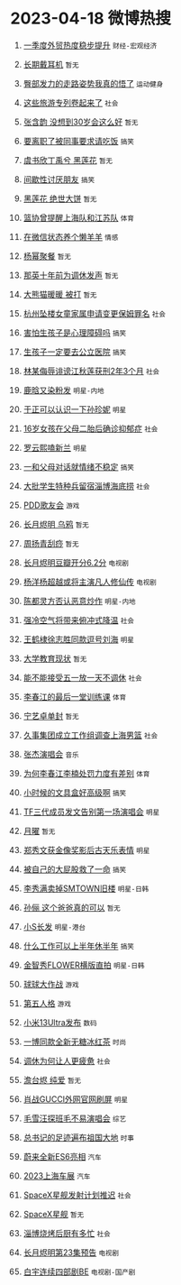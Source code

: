 # 2023-04-18 微博热搜 
1. [一季度外贸热度稳步提升](https://m.weibo.cn/search?containerid=100103type%3D1%26t%3D10%26q%3D%23%E4%B8%80%E5%AD%A3%E5%BA%A6%E5%A4%96%E8%B4%B8%E7%83%AD%E5%BA%A6%E7%A8%B3%E6%AD%A5%E6%8F%90%E5%8D%87%23&stream_entry_id=51&isnewpage=1&extparam=seat%3D1%26filter_type%3Drealtimehot%26c_type%3D51%26dgr%3D0%26cate%3D10103%26stream_entry_id%3D51%26pos%3D0%26display_time%3D1681758244%26pre_seqid%3D1681758244316017587111&luicode=10000011&lfid=106003type%3D25%26t%3D3%26disable_hot%3D1%26filter_type%3Drealtimehot) `财经-宏观经济` 

2. [长期戴耳机](https://m.weibo.cn/search?containerid=100103type%3D1%26t%3D10%26q%3D%23%E9%95%BF%E6%9C%9F%E6%88%B4%E8%80%B3%E6%9C%BA%23&stream_entry_id=31&isnewpage=1&extparam=seat%3D1%26filter_type%3Drealtimehot%26c_type%3D31%26cate%3D5001%26lcate%3D5001%26pos%3D0%26realpos%3D1%26band_rank%3D1%26q%3D%2523%25E9%2595%25BF%25E6%259C%259F%25E6%2588%25B4%25E8%2580%25B3%25E6%259C%25BA%2523%26flag%3D2%26stream_entry_id%3D31%26dgr%3D0%26display_time%3D1681758244%26pre_seqid%3D1681758244316017587111&luicode=10000011&lfid=106003type%3D25%26t%3D3%26disable_hot%3D1%26filter_type%3Drealtimehot) `暂无` 

3. [臀部发力的走路姿势我真的悟了](https://m.weibo.cn/search?containerid=100103type%3D1%26t%3D10%26q%3D%23%E8%87%80%E9%83%A8%E5%8F%91%E5%8A%9B%E7%9A%84%E8%B5%B0%E8%B7%AF%E5%A7%BF%E5%8A%BF%E6%88%91%E7%9C%9F%E7%9A%84%E6%82%9F%E4%BA%86%23&stream_entry_id=31&isnewpage=1&extparam=seat%3D1%26filter_type%3Drealtimehot%26c_type%3D31%26cate%3D5001%26lcate%3D5001%26pos%3D1%26realpos%3D2%26band_rank%3D2%26q%3D%2523%25E8%2587%2580%25E9%2583%25A8%25E5%258F%2591%25E5%258A%259B%25E7%259A%2584%25E8%25B5%25B0%25E8%25B7%25AF%25E5%25A7%25BF%25E5%258A%25BF%25E6%2588%2591%25E7%259C%259F%25E7%259A%2584%25E6%2582%259F%25E4%25BA%2586%2523%26flag%3D16%26stream_entry_id%3D31%26dgr%3D0%26display_time%3D1681758244%26pre_seqid%3D1681758244316017587111&luicode=10000011&lfid=106003type%3D25%26t%3D3%26disable_hot%3D1%26filter_type%3Drealtimehot) `运动健身` 

4. [这些旅游专列卷起来了](https://m.weibo.cn/search?containerid=100103type%3D1%26t%3D10%26q%3D%23%E8%BF%99%E4%BA%9B%E6%97%85%E6%B8%B8%E4%B8%93%E5%88%97%E5%8D%B7%E8%B5%B7%E6%9D%A5%E4%BA%86%23&stream_entry_id=31&isnewpage=1&extparam=seat%3D1%26filter_type%3Drealtimehot%26c_type%3D31%26cate%3D5001%26lcate%3D5001%26pos%3D2%26realpos%3D3%26band_rank%3D3%26q%3D%2523%25E8%25BF%2599%25E4%25BA%259B%25E6%2597%2585%25E6%25B8%25B8%25E4%25B8%2593%25E5%2588%2597%25E5%258D%25B7%25E8%25B5%25B7%25E6%259D%25A5%25E4%25BA%2586%2523%26flag%3D0%26stream_entry_id%3D31%26dgr%3D0%26display_time%3D1681758244%26pre_seqid%3D1681758244316017587111&luicode=10000011&lfid=106003type%3D25%26t%3D3%26disable_hot%3D1%26filter_type%3Drealtimehot) `社会` 

5. [张含韵 没想到30岁会这么好](https://m.weibo.cn/search?containerid=100103type%3D1%26t%3D10%26q%3D%E5%BC%A0%E5%90%AB%E9%9F%B5+%E6%B2%A1%E6%83%B3%E5%88%B030%E5%B2%81%E4%BC%9A%E8%BF%99%E4%B9%88%E5%A5%BD&stream_entry_id=31&isnewpage=1&extparam=seat%3D1%26filter_type%3Drealtimehot%26c_type%3D31%26cate%3D5001%26lcate%3D5001%26pos%3D3%26realpos%3D4%26band_rank%3D4%26q%3D%25E5%25BC%25A0%25E5%2590%25AB%25E9%259F%25B5%2520%25E6%25B2%25A1%25E6%2583%25B3%25E5%2588%25B030%25E5%25B2%2581%25E4%25BC%259A%25E8%25BF%2599%25E4%25B9%2588%25E5%25A5%25BD%26flag%3D0%26stream_entry_id%3D31%26dgr%3D0%26display_time%3D1681758244%26pre_seqid%3D1681758244316017587111&luicode=10000011&lfid=106003type%3D25%26t%3D3%26disable_hot%3D1%26filter_type%3Drealtimehot) `暂无` 

6. [要离职了被同事要求请吃饭](https://m.weibo.cn/search?containerid=100103type%3D1%26t%3D10%26q%3D%23%E8%A6%81%E7%A6%BB%E8%81%8C%E4%BA%86%E8%A2%AB%E5%90%8C%E4%BA%8B%E8%A6%81%E6%B1%82%E8%AF%B7%E5%90%83%E9%A5%AD%23&stream_entry_id=31&isnewpage=1&extparam=seat%3D1%26filter_type%3Drealtimehot%26c_type%3D31%26cate%3D5001%26lcate%3D5001%26pos%3D4%26realpos%3D5%26band_rank%3D5%26q%3D%2523%25E8%25A6%2581%25E7%25A6%25BB%25E8%2581%258C%25E4%25BA%2586%25E8%25A2%25AB%25E5%2590%258C%25E4%25BA%258B%25E8%25A6%2581%25E6%25B1%2582%25E8%25AF%25B7%25E5%2590%2583%25E9%25A5%25AD%2523%26flag%3D0%26stream_entry_id%3D31%26dgr%3D0%26display_time%3D1681758244%26pre_seqid%3D1681758244316017587111&luicode=10000011&lfid=106003type%3D25%26t%3D3%26disable_hot%3D1%26filter_type%3Drealtimehot) `搞笑` 

7. [虞书欣丁禹兮 黑莲花](https://m.weibo.cn/search?containerid=100103type%3D1%26t%3D10%26q%3D%E8%99%9E%E4%B9%A6%E6%AC%A3%E4%B8%81%E7%A6%B9%E5%85%AE+%E9%BB%91%E8%8E%B2%E8%8A%B1&stream_entry_id=31&isnewpage=1&extparam=seat%3D1%26filter_type%3Drealtimehot%26c_type%3D31%26cate%3D5001%26lcate%3D5001%26pos%3D5%26realpos%3D6%26band_rank%3D6%26q%3D%25E8%2599%259E%25E4%25B9%25A6%25E6%25AC%25A3%25E4%25B8%2581%25E7%25A6%25B9%25E5%2585%25AE%2520%25E9%25BB%2591%25E8%258E%25B2%25E8%258A%25B1%26flag%3D0%26stream_entry_id%3D31%26dgr%3D0%26display_time%3D1681758244%26pre_seqid%3D1681758244316017587111&luicode=10000011&lfid=106003type%3D25%26t%3D3%26disable_hot%3D1%26filter_type%3Drealtimehot) `暂无` 

8. [间歇性讨厌朋友](https://m.weibo.cn/search?containerid=100103type%3D1%26t%3D10%26q%3D%23%E9%97%B4%E6%AD%87%E6%80%A7%E8%AE%A8%E5%8E%8C%E6%9C%8B%E5%8F%8B%23&stream_entry_id=31&isnewpage=1&extparam=seat%3D1%26filter_type%3Drealtimehot%26c_type%3D31%26cate%3D5001%26lcate%3D5001%26pos%3D6%26realpos%3D7%26band_rank%3D7%26q%3D%2523%25E9%2597%25B4%25E6%25AD%2587%25E6%2580%25A7%25E8%25AE%25A8%25E5%258E%258C%25E6%259C%258B%25E5%258F%258B%2523%26flag%3D0%26stream_entry_id%3D31%26dgr%3D0%26display_time%3D1681758244%26pre_seqid%3D1681758244316017587111&luicode=10000011&lfid=106003type%3D25%26t%3D3%26disable_hot%3D1%26filter_type%3Drealtimehot) `搞笑` 

9. [黑莲花 绝世大饼](https://m.weibo.cn/search?containerid=100103type%3D1%26t%3D10%26q%3D%E9%BB%91%E8%8E%B2%E8%8A%B1+%E7%BB%9D%E4%B8%96%E5%A4%A7%E9%A5%BC&stream_entry_id=31&isnewpage=1&extparam=seat%3D1%26filter_type%3Drealtimehot%26c_type%3D31%26cate%3D5001%26lcate%3D5001%26pos%3D7%26realpos%3D8%26band_rank%3D8%26q%3D%25E9%25BB%2591%25E8%258E%25B2%25E8%258A%25B1%2520%25E7%25BB%259D%25E4%25B8%2596%25E5%25A4%25A7%25E9%25A5%25BC%26flag%3D0%26stream_entry_id%3D31%26dgr%3D0%26display_time%3D1681758244%26pre_seqid%3D1681758244316017587111&luicode=10000011&lfid=106003type%3D25%26t%3D3%26disable_hot%3D1%26filter_type%3Drealtimehot) `暂无` 

10. [篮协曾提醒上海队和江苏队](https://m.weibo.cn/search?containerid=100103type%3D1%26t%3D10%26q%3D%23%E7%AF%AE%E5%8D%8F%E6%9B%BE%E6%8F%90%E9%86%92%E4%B8%8A%E6%B5%B7%E9%98%9F%E5%92%8C%E6%B1%9F%E8%8B%8F%E9%98%9F%23&stream_entry_id=31&isnewpage=1&extparam=seat%3D1%26filter_type%3Drealtimehot%26c_type%3D31%26cate%3D5001%26lcate%3D5001%26pos%3D8%26realpos%3D9%26band_rank%3D9%26q%3D%2523%25E7%25AF%25AE%25E5%258D%258F%25E6%259B%25BE%25E6%258F%2590%25E9%2586%2592%25E4%25B8%258A%25E6%25B5%25B7%25E9%2598%259F%25E5%2592%258C%25E6%25B1%259F%25E8%258B%258F%25E9%2598%259F%2523%26flag%3D0%26stream_entry_id%3D31%26dgr%3D0%26display_time%3D1681758244%26pre_seqid%3D1681758244316017587111&luicode=10000011&lfid=106003type%3D25%26t%3D3%26disable_hot%3D1%26filter_type%3Drealtimehot) `体育` 

11. [在微信状态养个懒羊羊](https://m.weibo.cn/search?containerid=100103type%3D1%26t%3D10%26q%3D%23%E5%9C%A8%E5%BE%AE%E4%BF%A1%E7%8A%B6%E6%80%81%E5%85%BB%E4%B8%AA%E6%87%92%E7%BE%8A%E7%BE%8A%23&stream_entry_id=31&isnewpage=1&extparam=seat%3D1%26filter_type%3Drealtimehot%26c_type%3D31%26cate%3D5001%26lcate%3D5001%26pos%3D9%26realpos%3D10%26band_rank%3D10%26q%3D%2523%25E5%259C%25A8%25E5%25BE%25AE%25E4%25BF%25A1%25E7%258A%25B6%25E6%2580%2581%25E5%2585%25BB%25E4%25B8%25AA%25E6%2587%2592%25E7%25BE%258A%25E7%25BE%258A%2523%26flag%3D0%26stream_entry_id%3D31%26dgr%3D0%26display_time%3D1681758244%26pre_seqid%3D1681758244316017587111&luicode=10000011&lfid=106003type%3D25%26t%3D3%26disable_hot%3D1%26filter_type%3Drealtimehot) `情感` 

12. [杨幂聚餐](https://m.weibo.cn/search?containerid=100103type%3D1%26t%3D10%26q%3D%E6%9D%A8%E5%B9%82%E8%81%9A%E9%A4%90&stream_entry_id=31&isnewpage=1&extparam=seat%3D1%26filter_type%3Drealtimehot%26c_type%3D31%26cate%3D5001%26lcate%3D5001%26pos%3D10%26realpos%3D11%26band_rank%3D11%26q%3D%25E6%259D%25A8%25E5%25B9%2582%25E8%2581%259A%25E9%25A4%2590%26flag%3D2%26stream_entry_id%3D31%26dgr%3D0%26display_time%3D1681758244%26pre_seqid%3D1681758244316017587111&luicode=10000011&lfid=106003type%3D25%26t%3D3%26disable_hot%3D1%26filter_type%3Drealtimehot) `暂无` 

13. [那英十年前为调休发声](https://m.weibo.cn/search?containerid=100103type%3D1%26t%3D10%26q%3D%E9%82%A3%E8%8B%B1%E5%8D%81%E5%B9%B4%E5%89%8D%E4%B8%BA%E8%B0%83%E4%BC%91%E5%8F%91%E5%A3%B0&stream_entry_id=31&isnewpage=1&extparam=seat%3D1%26filter_type%3Drealtimehot%26c_type%3D31%26cate%3D5001%26lcate%3D5001%26pos%3D11%26realpos%3D12%26band_rank%3D12%26q%3D%25E9%2582%25A3%25E8%258B%25B1%25E5%258D%2581%25E5%25B9%25B4%25E5%2589%258D%25E4%25B8%25BA%25E8%25B0%2583%25E4%25BC%2591%25E5%258F%2591%25E5%25A3%25B0%26flag%3D2%26stream_entry_id%3D31%26dgr%3D0%26display_time%3D1681758244%26pre_seqid%3D1681758244316017587111&luicode=10000011&lfid=106003type%3D25%26t%3D3%26disable_hot%3D1%26filter_type%3Drealtimehot) `暂无` 

14. [大熊猫暖暖 被打](https://m.weibo.cn/search?containerid=100103type%3D1%26t%3D10%26q%3D%E5%A4%A7%E7%86%8A%E7%8C%AB%E6%9A%96%E6%9A%96+%E8%A2%AB%E6%89%93&stream_entry_id=31&isnewpage=1&extparam=seat%3D1%26filter_type%3Drealtimehot%26c_type%3D31%26cate%3D5001%26lcate%3D5001%26pos%3D12%26realpos%3D13%26band_rank%3D13%26q%3D%25E5%25A4%25A7%25E7%2586%258A%25E7%258C%25AB%25E6%259A%2596%25E6%259A%2596%2520%25E8%25A2%25AB%25E6%2589%2593%26flag%3D2%26stream_entry_id%3D31%26dgr%3D0%26display_time%3D1681758244%26pre_seqid%3D1681758244316017587111&luicode=10000011&lfid=106003type%3D25%26t%3D3%26disable_hot%3D1%26filter_type%3Drealtimehot) `暂无` 

15. [杭州坠楼女童家属申请变更保姆罪名](https://m.weibo.cn/search?containerid=100103type%3D1%26t%3D10%26q%3D%23%E6%9D%AD%E5%B7%9E%E5%9D%A0%E6%A5%BC%E5%A5%B3%E7%AB%A5%E5%AE%B6%E5%B1%9E%E7%94%B3%E8%AF%B7%E5%8F%98%E6%9B%B4%E4%BF%9D%E5%A7%86%E7%BD%AA%E5%90%8D%23&stream_entry_id=31&isnewpage=1&extparam=seat%3D1%26filter_type%3Drealtimehot%26c_type%3D31%26cate%3D5001%26lcate%3D5001%26pos%3D13%26realpos%3D14%26band_rank%3D14%26q%3D%2523%25E6%259D%25AD%25E5%25B7%259E%25E5%259D%25A0%25E6%25A5%25BC%25E5%25A5%25B3%25E7%25AB%25A5%25E5%25AE%25B6%25E5%25B1%259E%25E7%2594%25B3%25E8%25AF%25B7%25E5%258F%2598%25E6%259B%25B4%25E4%25BF%259D%25E5%25A7%2586%25E7%25BD%25AA%25E5%2590%258D%2523%26flag%3D0%26stream_entry_id%3D31%26dgr%3D0%26display_time%3D1681758244%26pre_seqid%3D1681758244316017587111&luicode=10000011&lfid=106003type%3D25%26t%3D3%26disable_hot%3D1%26filter_type%3Drealtimehot) `社会` 

16. [害怕生孩子是心理障碍吗](https://m.weibo.cn/search?containerid=100103type%3D1%26t%3D10%26q%3D%23%E5%AE%B3%E6%80%95%E7%94%9F%E5%AD%A9%E5%AD%90%E6%98%AF%E5%BF%83%E7%90%86%E9%9A%9C%E7%A2%8D%E5%90%97%23&stream_entry_id=31&isnewpage=1&extparam=seat%3D1%26filter_type%3Drealtimehot%26c_type%3D31%26cate%3D5001%26lcate%3D5001%26pos%3D14%26realpos%3D15%26band_rank%3D15%26q%3D%2523%25E5%25AE%25B3%25E6%2580%2595%25E7%2594%259F%25E5%25AD%25A9%25E5%25AD%2590%25E6%2598%25AF%25E5%25BF%2583%25E7%2590%2586%25E9%259A%259C%25E7%25A2%258D%25E5%2590%2597%2523%26flag%3D0%26stream_entry_id%3D31%26dgr%3D0%26display_time%3D1681758244%26pre_seqid%3D1681758244316017587111&luicode=10000011&lfid=106003type%3D25%26t%3D3%26disable_hot%3D1%26filter_type%3Drealtimehot) `搞笑` 

17. [生孩子一定要去公立医院](https://m.weibo.cn/search?containerid=100103type%3D1%26t%3D10%26q%3D%23%E7%94%9F%E5%AD%A9%E5%AD%90%E4%B8%80%E5%AE%9A%E8%A6%81%E5%8E%BB%E5%85%AC%E7%AB%8B%E5%8C%BB%E9%99%A2%23&stream_entry_id=31&isnewpage=1&extparam=seat%3D1%26filter_type%3Drealtimehot%26c_type%3D31%26cate%3D5001%26lcate%3D5001%26pos%3D15%26realpos%3D16%26band_rank%3D16%26q%3D%2523%25E7%2594%259F%25E5%25AD%25A9%25E5%25AD%2590%25E4%25B8%2580%25E5%25AE%259A%25E8%25A6%2581%25E5%258E%25BB%25E5%2585%25AC%25E7%25AB%258B%25E5%258C%25BB%25E9%2599%25A2%2523%26flag%3D2%26stream_entry_id%3D31%26dgr%3D0%26display_time%3D1681758244%26pre_seqid%3D1681758244316017587111&luicode=10000011&lfid=106003type%3D25%26t%3D3%26disable_hot%3D1%26filter_type%3Drealtimehot) `搞笑` 

18. [林某侮辱诽谤江秋莲获刑2年3个月](https://m.weibo.cn/search?containerid=100103type%3D1%26t%3D10%26q%3D%23%E6%9E%97%E6%9F%90%E4%BE%AE%E8%BE%B1%E8%AF%BD%E8%B0%A4%E6%B1%9F%E7%A7%8B%E8%8E%B2%E8%8E%B7%E5%88%912%E5%B9%B43%E4%B8%AA%E6%9C%88%23&stream_entry_id=31&isnewpage=1&extparam=seat%3D1%26filter_type%3Drealtimehot%26c_type%3D31%26cate%3D5001%26lcate%3D5001%26pos%3D16%26realpos%3D17%26band_rank%3D17%26q%3D%2523%25E6%259E%2597%25E6%259F%2590%25E4%25BE%25AE%25E8%25BE%25B1%25E8%25AF%25BD%25E8%25B0%25A4%25E6%25B1%259F%25E7%25A7%258B%25E8%258E%25B2%25E8%258E%25B7%25E5%2588%25912%25E5%25B9%25B43%25E4%25B8%25AA%25E6%259C%2588%2523%26flag%3D0%26stream_entry_id%3D31%26dgr%3D0%26display_time%3D1681758244%26pre_seqid%3D1681758244316017587111&luicode=10000011&lfid=106003type%3D25%26t%3D3%26disable_hot%3D1%26filter_type%3Drealtimehot) `社会` 

19. [鹿晗又染粉发](https://m.weibo.cn/search?containerid=100103type%3D1%26t%3D10%26q%3D%23%E9%B9%BF%E6%99%97%E5%8F%88%E6%9F%93%E7%B2%89%E5%8F%91%23&stream_entry_id=31&isnewpage=1&extparam=seat%3D1%26filter_type%3Drealtimehot%26c_type%3D31%26cate%3D5001%26lcate%3D5001%26pos%3D17%26realpos%3D18%26band_rank%3D18%26q%3D%2523%25E9%25B9%25BF%25E6%2599%2597%25E5%258F%2588%25E6%259F%2593%25E7%25B2%2589%25E5%258F%2591%2523%26flag%3D2%26stream_entry_id%3D31%26dgr%3D0%26display_time%3D1681758244%26pre_seqid%3D1681758244316017587111&luicode=10000011&lfid=106003type%3D25%26t%3D3%26disable_hot%3D1%26filter_type%3Drealtimehot) `明星-内地` 

20. [于正可以认识一下孙珍妮](https://m.weibo.cn/search?containerid=100103type%3D1%26t%3D10%26q%3D%23%E4%BA%8E%E6%AD%A3%E5%8F%AF%E4%BB%A5%E8%AE%A4%E8%AF%86%E4%B8%80%E4%B8%8B%E5%AD%99%E7%8F%8D%E5%A6%AE%23&stream_entry_id=31&isnewpage=1&extparam=seat%3D1%26filter_type%3Drealtimehot%26c_type%3D31%26cate%3D5001%26lcate%3D5001%26pos%3D18%26realpos%3D19%26band_rank%3D19%26q%3D%2523%25E4%25BA%258E%25E6%25AD%25A3%25E5%258F%25AF%25E4%25BB%25A5%25E8%25AE%25A4%25E8%25AF%2586%25E4%25B8%2580%25E4%25B8%258B%25E5%25AD%2599%25E7%258F%258D%25E5%25A6%25AE%2523%26flag%3D2%26stream_entry_id%3D31%26dgr%3D0%26display_time%3D1681758244%26pre_seqid%3D1681758244316017587111&luicode=10000011&lfid=106003type%3D25%26t%3D3%26disable_hot%3D1%26filter_type%3Drealtimehot) `明星` 

21. [16岁女孩在父母二胎后确诊抑郁症](https://m.weibo.cn/search?containerid=100103type%3D1%26t%3D10%26q%3D%2316%E5%B2%81%E5%A5%B3%E5%AD%A9%E5%9C%A8%E7%88%B6%E6%AF%8D%E4%BA%8C%E8%83%8E%E5%90%8E%E7%A1%AE%E8%AF%8A%E6%8A%91%E9%83%81%E7%97%87%23&stream_entry_id=31&isnewpage=1&extparam=seat%3D1%26filter_type%3Drealtimehot%26c_type%3D31%26cate%3D5001%26lcate%3D5001%26pos%3D19%26realpos%3D20%26band_rank%3D20%26q%3D%252316%25E5%25B2%2581%25E5%25A5%25B3%25E5%25AD%25A9%25E5%259C%25A8%25E7%2588%25B6%25E6%25AF%258D%25E4%25BA%258C%25E8%2583%258E%25E5%2590%258E%25E7%25A1%25AE%25E8%25AF%258A%25E6%258A%2591%25E9%2583%2581%25E7%2597%2587%2523%26flag%3D0%26stream_entry_id%3D31%26dgr%3D0%26display_time%3D1681758244%26pre_seqid%3D1681758244316017587111&luicode=10000011&lfid=106003type%3D25%26t%3D3%26disable_hot%3D1%26filter_type%3Drealtimehot) `社会` 

22. [罗云熙嗑新兰](https://m.weibo.cn/search?containerid=100103type%3D1%26t%3D10%26q%3D%23%E7%BD%97%E4%BA%91%E7%86%99%E5%97%91%E6%96%B0%E5%85%B0%23&stream_entry_id=31&isnewpage=1&extparam=seat%3D1%26filter_type%3Drealtimehot%26c_type%3D31%26cate%3D5001%26lcate%3D5001%26pos%3D20%26realpos%3D21%26band_rank%3D21%26q%3D%2523%25E7%25BD%2597%25E4%25BA%2591%25E7%2586%2599%25E5%2597%2591%25E6%2596%25B0%25E5%2585%25B0%2523%26flag%3D0%26stream_entry_id%3D31%26dgr%3D0%26display_time%3D1681758244%26pre_seqid%3D1681758244316017587111&luicode=10000011&lfid=106003type%3D25%26t%3D3%26disable_hot%3D1%26filter_type%3Drealtimehot) `明星` 

23. [一和父母对话就情绪不稳定](https://m.weibo.cn/search?containerid=100103type%3D1%26t%3D10%26q%3D%23%E4%B8%80%E5%92%8C%E7%88%B6%E6%AF%8D%E5%AF%B9%E8%AF%9D%E5%B0%B1%E6%83%85%E7%BB%AA%E4%B8%8D%E7%A8%B3%E5%AE%9A%23&stream_entry_id=31&isnewpage=1&extparam=seat%3D1%26filter_type%3Drealtimehot%26c_type%3D31%26cate%3D5001%26lcate%3D5001%26pos%3D21%26realpos%3D22%26band_rank%3D22%26q%3D%2523%25E4%25B8%2580%25E5%2592%258C%25E7%2588%25B6%25E6%25AF%258D%25E5%25AF%25B9%25E8%25AF%259D%25E5%25B0%25B1%25E6%2583%2585%25E7%25BB%25AA%25E4%25B8%258D%25E7%25A8%25B3%25E5%25AE%259A%2523%26flag%3D0%26stream_entry_id%3D31%26dgr%3D0%26display_time%3D1681758244%26pre_seqid%3D1681758244316017587111&luicode=10000011&lfid=106003type%3D25%26t%3D3%26disable_hot%3D1%26filter_type%3Drealtimehot) `搞笑` 

24. [大批学生特种兵留宿淄博海底捞](https://m.weibo.cn/search?containerid=100103type%3D1%26t%3D10%26q%3D%23%E5%A4%A7%E6%89%B9%E5%AD%A6%E7%94%9F%E7%89%B9%E7%A7%8D%E5%85%B5%E7%95%99%E5%AE%BF%E6%B7%84%E5%8D%9A%E6%B5%B7%E5%BA%95%E6%8D%9E%23&stream_entry_id=31&isnewpage=1&extparam=seat%3D1%26filter_type%3Drealtimehot%26c_type%3D31%26cate%3D5001%26lcate%3D5001%26pos%3D22%26realpos%3D23%26band_rank%3D23%26q%3D%2523%25E5%25A4%25A7%25E6%2589%25B9%25E5%25AD%25A6%25E7%2594%259F%25E7%2589%25B9%25E7%25A7%258D%25E5%2585%25B5%25E7%2595%2599%25E5%25AE%25BF%25E6%25B7%2584%25E5%258D%259A%25E6%25B5%25B7%25E5%25BA%2595%25E6%258D%259E%2523%26flag%3D0%26stream_entry_id%3D31%26dgr%3D0%26display_time%3D1681758244%26pre_seqid%3D1681758244316017587111&luicode=10000011&lfid=106003type%3D25%26t%3D3%26disable_hot%3D1%26filter_type%3Drealtimehot) `社会` 

25. [PDD歌友会](https://m.weibo.cn/search?containerid=100103type%3D1%26t%3D10%26q%3D%23PDD%E6%AD%8C%E5%8F%8B%E4%BC%9A%23&stream_entry_id=31&isnewpage=1&extparam=seat%3D1%26filter_type%3Drealtimehot%26c_type%3D31%26cate%3D5001%26lcate%3D5001%26pos%3D23%26realpos%3D24%26band_rank%3D24%26q%3D%2523PDD%25E6%25AD%258C%25E5%258F%258B%25E4%25BC%259A%2523%26flag%3D0%26stream_entry_id%3D31%26dgr%3D0%26display_time%3D1681758244%26pre_seqid%3D1681758244316017587111&luicode=10000011&lfid=106003type%3D25%26t%3D3%26disable_hot%3D1%26filter_type%3Drealtimehot) `游戏` 

26. [长月烬明 乌鸦](https://m.weibo.cn/search?containerid=100103type%3D1%26t%3D10%26q%3D%E9%95%BF%E6%9C%88%E7%83%AC%E6%98%8E+%E4%B9%8C%E9%B8%A6&stream_entry_id=31&isnewpage=1&extparam=seat%3D1%26filter_type%3Drealtimehot%26c_type%3D31%26cate%3D5001%26lcate%3D5001%26pos%3D24%26realpos%3D25%26band_rank%3D25%26q%3D%25E9%2595%25BF%25E6%259C%2588%25E7%2583%25AC%25E6%2598%258E%2520%25E4%25B9%258C%25E9%25B8%25A6%26flag%3D0%26stream_entry_id%3D31%26dgr%3D0%26display_time%3D1681758244%26pre_seqid%3D1681758244316017587111&luicode=10000011&lfid=106003type%3D25%26t%3D3%26disable_hot%3D1%26filter_type%3Drealtimehot) `暂无` 

27. [周扬青刮痧](https://m.weibo.cn/search?containerid=100103type%3D1%26t%3D10%26q%3D%23%E5%91%A8%E6%89%AC%E9%9D%92%E5%88%AE%E7%97%A7%23&stream_entry_id=31&isnewpage=1&extparam=seat%3D1%26filter_type%3Drealtimehot%26c_type%3D31%26cate%3D5001%26lcate%3D5001%26pos%3D25%26realpos%3D26%26band_rank%3D26%26q%3D%2523%25E5%2591%25A8%25E6%2589%25AC%25E9%259D%2592%25E5%2588%25AE%25E7%2597%25A7%2523%26flag%3D0%26stream_entry_id%3D31%26dgr%3D0%26display_time%3D1681758244%26pre_seqid%3D1681758244316017587111&luicode=10000011&lfid=106003type%3D25%26t%3D3%26disable_hot%3D1%26filter_type%3Drealtimehot) `暂无` 

28. [长月烬明豆瓣开分6.2分](https://m.weibo.cn/search?containerid=100103type%3D1%26t%3D10%26q%3D%23%E9%95%BF%E6%9C%88%E7%83%AC%E6%98%8E%E8%B1%86%E7%93%A3%E5%BC%80%E5%88%866.2%E5%88%86%23&stream_entry_id=31&isnewpage=1&extparam=seat%3D1%26filter_type%3Drealtimehot%26c_type%3D31%26cate%3D5001%26lcate%3D5001%26pos%3D26%26realpos%3D27%26band_rank%3D27%26q%3D%2523%25E9%2595%25BF%25E6%259C%2588%25E7%2583%25AC%25E6%2598%258E%25E8%25B1%2586%25E7%2593%25A3%25E5%25BC%2580%25E5%2588%25866.2%25E5%2588%2586%2523%26flag%3D0%26stream_entry_id%3D31%26dgr%3D0%26display_time%3D1681758244%26pre_seqid%3D1681758244316017587111&luicode=10000011&lfid=106003type%3D25%26t%3D3%26disable_hot%3D1%26filter_type%3Drealtimehot) `电视剧` 

29. [杨洋杨超越或将主演凡人修仙传](https://m.weibo.cn/search?containerid=100103type%3D1%26t%3D10%26q%3D%23%E6%9D%A8%E6%B4%8B%E6%9D%A8%E8%B6%85%E8%B6%8A%E6%88%96%E5%B0%86%E4%B8%BB%E6%BC%94%E5%87%A1%E4%BA%BA%E4%BF%AE%E4%BB%99%E4%BC%A0%23&stream_entry_id=31&isnewpage=1&extparam=seat%3D1%26filter_type%3Drealtimehot%26c_type%3D31%26cate%3D5001%26lcate%3D5001%26pos%3D27%26realpos%3D28%26band_rank%3D28%26q%3D%2523%25E6%259D%25A8%25E6%25B4%258B%25E6%259D%25A8%25E8%25B6%2585%25E8%25B6%258A%25E6%2588%2596%25E5%25B0%2586%25E4%25B8%25BB%25E6%25BC%2594%25E5%2587%25A1%25E4%25BA%25BA%25E4%25BF%25AE%25E4%25BB%2599%25E4%25BC%25A0%2523%26flag%3D0%26stream_entry_id%3D31%26dgr%3D0%26display_time%3D1681758244%26pre_seqid%3D1681758244316017587111&luicode=10000011&lfid=106003type%3D25%26t%3D3%26disable_hot%3D1%26filter_type%3Drealtimehot) `电视剧` 

30. [陈都灵方否认恶意炒作](https://m.weibo.cn/search?containerid=100103type%3D1%26t%3D10%26q%3D%23%E9%99%88%E9%83%BD%E7%81%B5%E6%96%B9%E5%90%A6%E8%AE%A4%E6%81%B6%E6%84%8F%E7%82%92%E4%BD%9C%23&stream_entry_id=31&isnewpage=1&extparam=seat%3D1%26filter_type%3Drealtimehot%26c_type%3D31%26cate%3D5001%26lcate%3D5001%26pos%3D28%26realpos%3D29%26band_rank%3D29%26q%3D%2523%25E9%2599%2588%25E9%2583%25BD%25E7%2581%25B5%25E6%2596%25B9%25E5%2590%25A6%25E8%25AE%25A4%25E6%2581%25B6%25E6%2584%258F%25E7%2582%2592%25E4%25BD%259C%2523%26flag%3D0%26stream_entry_id%3D31%26dgr%3D0%26display_time%3D1681758244%26pre_seqid%3D1681758244316017587111&luicode=10000011&lfid=106003type%3D25%26t%3D3%26disable_hot%3D1%26filter_type%3Drealtimehot) `明星-内地` 

31. [强冷空气将带来俯冲式降温](https://m.weibo.cn/search?containerid=100103type%3D1%26t%3D10%26q%3D%23%E5%BC%BA%E5%86%B7%E7%A9%BA%E6%B0%94%E5%B0%86%E5%B8%A6%E6%9D%A5%E4%BF%AF%E5%86%B2%E5%BC%8F%E9%99%8D%E6%B8%A9%23&stream_entry_id=31&isnewpage=1&extparam=seat%3D1%26filter_type%3Drealtimehot%26c_type%3D31%26cate%3D5001%26lcate%3D5001%26pos%3D29%26realpos%3D30%26band_rank%3D30%26q%3D%2523%25E5%25BC%25BA%25E5%2586%25B7%25E7%25A9%25BA%25E6%25B0%2594%25E5%25B0%2586%25E5%25B8%25A6%25E6%259D%25A5%25E4%25BF%25AF%25E5%2586%25B2%25E5%25BC%258F%25E9%2599%258D%25E6%25B8%25A9%2523%26flag%3D1%26stream_entry_id%3D31%26dgr%3D0%26display_time%3D1681758244%26pre_seqid%3D1681758244316017587111&luicode=10000011&lfid=106003type%3D25%26t%3D3%26disable_hot%3D1%26filter_type%3Drealtimehot) `社会` 

32. [王鹤棣徐志胜同款逗号刘海](https://m.weibo.cn/search?containerid=100103type%3D1%26t%3D10%26q%3D%23%E7%8E%8B%E9%B9%A4%E6%A3%A3%E5%BE%90%E5%BF%97%E8%83%9C%E5%90%8C%E6%AC%BE%E9%80%97%E5%8F%B7%E5%88%98%E6%B5%B7%23&stream_entry_id=31&isnewpage=1&extparam=seat%3D1%26filter_type%3Drealtimehot%26c_type%3D31%26cate%3D5001%26lcate%3D5001%26pos%3D30%26realpos%3D31%26band_rank%3D31%26q%3D%2523%25E7%258E%258B%25E9%25B9%25A4%25E6%25A3%25A3%25E5%25BE%2590%25E5%25BF%2597%25E8%2583%259C%25E5%2590%258C%25E6%25AC%25BE%25E9%2580%2597%25E5%258F%25B7%25E5%2588%2598%25E6%25B5%25B7%2523%26flag%3D0%26stream_entry_id%3D31%26dgr%3D0%26display_time%3D1681758244%26pre_seqid%3D1681758244316017587111&luicode=10000011&lfid=106003type%3D25%26t%3D3%26disable_hot%3D1%26filter_type%3Drealtimehot) `明星` 

33. [大学教育现状](https://m.weibo.cn/search?containerid=100103type%3D1%26t%3D10%26q%3D%E5%A4%A7%E5%AD%A6%E6%95%99%E8%82%B2%E7%8E%B0%E7%8A%B6&stream_entry_id=31&isnewpage=1&extparam=seat%3D1%26filter_type%3Drealtimehot%26c_type%3D31%26cate%3D5001%26lcate%3D5001%26pos%3D31%26realpos%3D32%26band_rank%3D32%26q%3D%25E5%25A4%25A7%25E5%25AD%25A6%25E6%2595%2599%25E8%2582%25B2%25E7%258E%25B0%25E7%258A%25B6%26flag%3D0%26stream_entry_id%3D31%26dgr%3D0%26display_time%3D1681758244%26pre_seqid%3D1681758244316017587111&luicode=10000011&lfid=106003type%3D25%26t%3D3%26disable_hot%3D1%26filter_type%3Drealtimehot) `暂无` 

34. [能不能接受五一放一天不调休](https://m.weibo.cn/search?containerid=100103type%3D1%26t%3D10%26q%3D%23%E8%83%BD%E4%B8%8D%E8%83%BD%E6%8E%A5%E5%8F%97%E4%BA%94%E4%B8%80%E6%94%BE%E4%B8%80%E5%A4%A9%E4%B8%8D%E8%B0%83%E4%BC%91%23&stream_entry_id=31&isnewpage=1&extparam=seat%3D1%26filter_type%3Drealtimehot%26c_type%3D31%26cate%3D5001%26lcate%3D5001%26pos%3D32%26realpos%3D33%26band_rank%3D33%26q%3D%2523%25E8%2583%25BD%25E4%25B8%258D%25E8%2583%25BD%25E6%258E%25A5%25E5%258F%2597%25E4%25BA%2594%25E4%25B8%2580%25E6%2594%25BE%25E4%25B8%2580%25E5%25A4%25A9%25E4%25B8%258D%25E8%25B0%2583%25E4%25BC%2591%2523%26flag%3D0%26stream_entry_id%3D31%26dgr%3D0%26display_time%3D1681758244%26pre_seqid%3D1681758244316017587111&luicode=10000011&lfid=106003type%3D25%26t%3D3%26disable_hot%3D1%26filter_type%3Drealtimehot) `社会` 

35. [李春江的最后一堂训练课](https://m.weibo.cn/search?containerid=100103type%3D1%26t%3D10%26q%3D%23%E6%9D%8E%E6%98%A5%E6%B1%9F%E7%9A%84%E6%9C%80%E5%90%8E%E4%B8%80%E5%A0%82%E8%AE%AD%E7%BB%83%E8%AF%BE%23&stream_entry_id=31&isnewpage=1&extparam=seat%3D1%26filter_type%3Drealtimehot%26c_type%3D31%26cate%3D5001%26lcate%3D5001%26pos%3D33%26realpos%3D34%26band_rank%3D34%26q%3D%2523%25E6%259D%258E%25E6%2598%25A5%25E6%25B1%259F%25E7%259A%2584%25E6%259C%2580%25E5%2590%258E%25E4%25B8%2580%25E5%25A0%2582%25E8%25AE%25AD%25E7%25BB%2583%25E8%25AF%25BE%2523%26flag%3D0%26stream_entry_id%3D31%26dgr%3D0%26display_time%3D1681758244%26pre_seqid%3D1681758244316017587111&luicode=10000011&lfid=106003type%3D25%26t%3D3%26disable_hot%3D1%26filter_type%3Drealtimehot) `体育` 

36. [宁艺卓单封](https://m.weibo.cn/search?containerid=100103type%3D1%26t%3D10%26q%3D%E5%AE%81%E8%89%BA%E5%8D%93%E5%8D%95%E5%B0%81&stream_entry_id=31&isnewpage=1&extparam=seat%3D1%26filter_type%3Drealtimehot%26c_type%3D31%26cate%3D5001%26lcate%3D5001%26pos%3D34%26realpos%3D35%26band_rank%3D35%26q%3D%25E5%25AE%2581%25E8%2589%25BA%25E5%258D%2593%25E5%258D%2595%25E5%25B0%2581%26flag%3D0%26stream_entry_id%3D31%26dgr%3D0%26display_time%3D1681758244%26pre_seqid%3D1681758244316017587111&luicode=10000011&lfid=106003type%3D25%26t%3D3%26disable_hot%3D1%26filter_type%3Drealtimehot) `暂无` 

37. [久事集团成立工作组调查上海男篮](https://m.weibo.cn/search?containerid=100103type%3D1%26t%3D10%26q%3D%23%E4%B9%85%E4%BA%8B%E9%9B%86%E5%9B%A2%E6%88%90%E7%AB%8B%E5%B7%A5%E4%BD%9C%E7%BB%84%E8%B0%83%E6%9F%A5%E4%B8%8A%E6%B5%B7%E7%94%B7%E7%AF%AE%23&stream_entry_id=31&isnewpage=1&extparam=seat%3D1%26filter_type%3Drealtimehot%26c_type%3D31%26cate%3D5001%26lcate%3D5001%26pos%3D35%26realpos%3D36%26band_rank%3D36%26q%3D%2523%25E4%25B9%2585%25E4%25BA%258B%25E9%259B%2586%25E5%259B%25A2%25E6%2588%2590%25E7%25AB%258B%25E5%25B7%25A5%25E4%25BD%259C%25E7%25BB%2584%25E8%25B0%2583%25E6%259F%25A5%25E4%25B8%258A%25E6%25B5%25B7%25E7%2594%25B7%25E7%25AF%25AE%2523%26flag%3D0%26stream_entry_id%3D31%26dgr%3D0%26display_time%3D1681758244%26pre_seqid%3D1681758244316017587111&luicode=10000011&lfid=106003type%3D25%26t%3D3%26disable_hot%3D1%26filter_type%3Drealtimehot) `社会` 

38. [张杰演唱会](https://m.weibo.cn/search?containerid=100103type%3D1%26t%3D10%26q%3D%E5%BC%A0%E6%9D%B0%E6%BC%94%E5%94%B1%E4%BC%9A&stream_entry_id=31&isnewpage=1&extparam=seat%3D1%26filter_type%3Drealtimehot%26c_type%3D31%26cate%3D5001%26lcate%3D5001%26pos%3D36%26realpos%3D37%26band_rank%3D37%26q%3D%25E5%25BC%25A0%25E6%259D%25B0%25E6%25BC%2594%25E5%2594%25B1%25E4%25BC%259A%26flag%3D0%26stream_entry_id%3D31%26dgr%3D0%26display_time%3D1681758244%26pre_seqid%3D1681758244316017587111&luicode=10000011&lfid=106003type%3D25%26t%3D3%26disable_hot%3D1%26filter_type%3Drealtimehot) `音乐` 

39. [为何李春江李楠处罚力度有差别](https://m.weibo.cn/search?containerid=100103type%3D1%26t%3D10%26q%3D%23%E4%B8%BA%E4%BD%95%E6%9D%8E%E6%98%A5%E6%B1%9F%E6%9D%8E%E6%A5%A0%E5%A4%84%E7%BD%9A%E5%8A%9B%E5%BA%A6%E6%9C%89%E5%B7%AE%E5%88%AB%23&stream_entry_id=31&isnewpage=1&extparam=seat%3D1%26filter_type%3Drealtimehot%26c_type%3D31%26cate%3D5001%26lcate%3D5001%26pos%3D37%26realpos%3D38%26band_rank%3D38%26q%3D%2523%25E4%25B8%25BA%25E4%25BD%2595%25E6%259D%258E%25E6%2598%25A5%25E6%25B1%259F%25E6%259D%258E%25E6%25A5%25A0%25E5%25A4%2584%25E7%25BD%259A%25E5%258A%259B%25E5%25BA%25A6%25E6%259C%2589%25E5%25B7%25AE%25E5%2588%25AB%2523%26flag%3D0%26stream_entry_id%3D31%26dgr%3D0%26display_time%3D1681758244%26pre_seqid%3D1681758244316017587111&luicode=10000011&lfid=106003type%3D25%26t%3D3%26disable_hot%3D1%26filter_type%3Drealtimehot) `体育` 

40. [小时候的文具盒好高级啊](https://m.weibo.cn/search?containerid=100103type%3D1%26t%3D10%26q%3D%23%E5%B0%8F%E6%97%B6%E5%80%99%E7%9A%84%E6%96%87%E5%85%B7%E7%9B%92%E5%A5%BD%E9%AB%98%E7%BA%A7%E5%95%8A%23&stream_entry_id=31&isnewpage=1&extparam=seat%3D1%26filter_type%3Drealtimehot%26c_type%3D31%26cate%3D5001%26lcate%3D5001%26pos%3D38%26realpos%3D39%26band_rank%3D39%26q%3D%2523%25E5%25B0%258F%25E6%2597%25B6%25E5%2580%2599%25E7%259A%2584%25E6%2596%2587%25E5%2585%25B7%25E7%259B%2592%25E5%25A5%25BD%25E9%25AB%2598%25E7%25BA%25A7%25E5%2595%258A%2523%26flag%3D0%26stream_entry_id%3D31%26dgr%3D0%26display_time%3D1681758244%26pre_seqid%3D1681758244316017587111&luicode=10000011&lfid=106003type%3D25%26t%3D3%26disable_hot%3D1%26filter_type%3Drealtimehot) `搞笑` 

41. [TF三代成员发文告别第一场演唱会](https://m.weibo.cn/search?containerid=100103type%3D1%26t%3D10%26q%3D%23TF%E4%B8%89%E4%BB%A3%E6%88%90%E5%91%98%E5%8F%91%E6%96%87%E5%91%8A%E5%88%AB%E7%AC%AC%E4%B8%80%E5%9C%BA%E6%BC%94%E5%94%B1%E4%BC%9A%23&stream_entry_id=31&isnewpage=1&extparam=seat%3D1%26filter_type%3Drealtimehot%26c_type%3D31%26cate%3D5001%26lcate%3D5001%26pos%3D39%26realpos%3D40%26band_rank%3D40%26q%3D%2523TF%25E4%25B8%2589%25E4%25BB%25A3%25E6%2588%2590%25E5%2591%2598%25E5%258F%2591%25E6%2596%2587%25E5%2591%258A%25E5%2588%25AB%25E7%25AC%25AC%25E4%25B8%2580%25E5%259C%25BA%25E6%25BC%2594%25E5%2594%25B1%25E4%25BC%259A%2523%26flag%3D0%26stream_entry_id%3D31%26dgr%3D0%26display_time%3D1681758244%26pre_seqid%3D1681758244316017587111&luicode=10000011&lfid=106003type%3D25%26t%3D3%26disable_hot%3D1%26filter_type%3Drealtimehot) `明星` 

42. [月曜](https://m.weibo.cn/search?containerid=100103type%3D1%26t%3D10%26q%3D%E6%9C%88%E6%9B%9C&stream_entry_id=31&isnewpage=1&extparam=seat%3D1%26filter_type%3Drealtimehot%26c_type%3D31%26cate%3D5001%26lcate%3D5001%26pos%3D40%26realpos%3D41%26band_rank%3D41%26q%3D%25E6%259C%2588%25E6%259B%259C%26flag%3D0%26stream_entry_id%3D31%26dgr%3D0%26display_time%3D1681758244%26pre_seqid%3D1681758244316017587111&luicode=10000011&lfid=106003type%3D25%26t%3D3%26disable_hot%3D1%26filter_type%3Drealtimehot) `暂无` 

43. [郑秀文获金像奖影后古天乐表情](https://m.weibo.cn/search?containerid=100103type%3D1%26t%3D10%26q%3D%23%E9%83%91%E7%A7%80%E6%96%87%E8%8E%B7%E9%87%91%E5%83%8F%E5%A5%96%E5%BD%B1%E5%90%8E%E5%8F%A4%E5%A4%A9%E4%B9%90%E8%A1%A8%E6%83%85%23&stream_entry_id=31&isnewpage=1&extparam=seat%3D1%26filter_type%3Drealtimehot%26c_type%3D31%26cate%3D5001%26lcate%3D5001%26pos%3D41%26realpos%3D42%26band_rank%3D42%26q%3D%2523%25E9%2583%2591%25E7%25A7%2580%25E6%2596%2587%25E8%258E%25B7%25E9%2587%2591%25E5%2583%258F%25E5%25A5%2596%25E5%25BD%25B1%25E5%2590%258E%25E5%258F%25A4%25E5%25A4%25A9%25E4%25B9%2590%25E8%25A1%25A8%25E6%2583%2585%2523%26flag%3D1%26stream_entry_id%3D31%26dgr%3D0%26display_time%3D1681758244%26pre_seqid%3D1681758244316017587111&luicode=10000011&lfid=106003type%3D25%26t%3D3%26disable_hot%3D1%26filter_type%3Drealtimehot) `明星` 

44. [被自己的大屁股救了一命](https://m.weibo.cn/search?containerid=100103type%3D1%26t%3D10%26q%3D%23%E8%A2%AB%E8%87%AA%E5%B7%B1%E7%9A%84%E5%A4%A7%E5%B1%81%E8%82%A1%E6%95%91%E4%BA%86%E4%B8%80%E5%91%BD%23&stream_entry_id=31&isnewpage=1&extparam=seat%3D1%26filter_type%3Drealtimehot%26c_type%3D31%26cate%3D5001%26lcate%3D5001%26pos%3D42%26realpos%3D43%26band_rank%3D43%26q%3D%2523%25E8%25A2%25AB%25E8%2587%25AA%25E5%25B7%25B1%25E7%259A%2584%25E5%25A4%25A7%25E5%25B1%2581%25E8%2582%25A1%25E6%2595%2591%25E4%25BA%2586%25E4%25B8%2580%25E5%2591%25BD%2523%26flag%3D0%26stream_entry_id%3D31%26dgr%3D0%26display_time%3D1681758244%26pre_seqid%3D1681758244316017587111&luicode=10000011&lfid=106003type%3D25%26t%3D3%26disable_hot%3D1%26filter_type%3Drealtimehot) `搞笑` 

45. [李秀满卖掉SMTOWN旧楼](https://m.weibo.cn/search?containerid=100103type%3D1%26t%3D10%26q%3D%23%E6%9D%8E%E7%A7%80%E6%BB%A1%E5%8D%96%E6%8E%89SMTOWN%E6%97%A7%E6%A5%BC%23&stream_entry_id=31&isnewpage=1&extparam=seat%3D1%26filter_type%3Drealtimehot%26c_type%3D31%26cate%3D5001%26lcate%3D5001%26pos%3D43%26realpos%3D44%26band_rank%3D44%26q%3D%2523%25E6%259D%258E%25E7%25A7%2580%25E6%25BB%25A1%25E5%258D%2596%25E6%258E%2589SMTOWN%25E6%2597%25A7%25E6%25A5%25BC%2523%26flag%3D0%26stream_entry_id%3D31%26dgr%3D0%26display_time%3D1681758244%26pre_seqid%3D1681758244316017587111&luicode=10000011&lfid=106003type%3D25%26t%3D3%26disable_hot%3D1%26filter_type%3Drealtimehot) `明星-日韩` 

46. [孙俪 这个爸爸真的可以](https://m.weibo.cn/search?containerid=100103type%3D1%26t%3D10%26q%3D%E5%AD%99%E4%BF%AA+%E8%BF%99%E4%B8%AA%E7%88%B8%E7%88%B8%E7%9C%9F%E7%9A%84%E5%8F%AF%E4%BB%A5&stream_entry_id=31&isnewpage=1&extparam=seat%3D1%26filter_type%3Drealtimehot%26c_type%3D31%26cate%3D5001%26lcate%3D5001%26pos%3D44%26realpos%3D45%26band_rank%3D45%26q%3D%25E5%25AD%2599%25E4%25BF%25AA%2520%25E8%25BF%2599%25E4%25B8%25AA%25E7%2588%25B8%25E7%2588%25B8%25E7%259C%259F%25E7%259A%2584%25E5%258F%25AF%25E4%25BB%25A5%26flag%3D0%26stream_entry_id%3D31%26dgr%3D0%26display_time%3D1681758244%26pre_seqid%3D1681758244316017587111&luicode=10000011&lfid=106003type%3D25%26t%3D3%26disable_hot%3D1%26filter_type%3Drealtimehot) `暂无` 

47. [小S长发](https://m.weibo.cn/search?containerid=100103type%3D1%26t%3D10%26q%3D%23%E5%B0%8FS%E9%95%BF%E5%8F%91%23&stream_entry_id=31&isnewpage=1&extparam=seat%3D1%26filter_type%3Drealtimehot%26c_type%3D31%26cate%3D5001%26lcate%3D5001%26pos%3D45%26realpos%3D46%26band_rank%3D46%26q%3D%2523%25E5%25B0%258FS%25E9%2595%25BF%25E5%258F%2591%2523%26flag%3D0%26stream_entry_id%3D31%26dgr%3D0%26display_time%3D1681758244%26pre_seqid%3D1681758244316017587111&luicode=10000011&lfid=106003type%3D25%26t%3D3%26disable_hot%3D1%26filter_type%3Drealtimehot) `明星-港台` 

48. [什么工作可以上半年休半年](https://m.weibo.cn/search?containerid=100103type%3D1%26t%3D10%26q%3D%23%E4%BB%80%E4%B9%88%E5%B7%A5%E4%BD%9C%E5%8F%AF%E4%BB%A5%E4%B8%8A%E5%8D%8A%E5%B9%B4%E4%BC%91%E5%8D%8A%E5%B9%B4%23&stream_entry_id=31&isnewpage=1&extparam=seat%3D1%26filter_type%3Drealtimehot%26c_type%3D31%26cate%3D5001%26lcate%3D5001%26pos%3D46%26realpos%3D47%26band_rank%3D47%26q%3D%2523%25E4%25BB%2580%25E4%25B9%2588%25E5%25B7%25A5%25E4%25BD%259C%25E5%258F%25AF%25E4%25BB%25A5%25E4%25B8%258A%25E5%258D%258A%25E5%25B9%25B4%25E4%25BC%2591%25E5%258D%258A%25E5%25B9%25B4%2523%26flag%3D0%26stream_entry_id%3D31%26dgr%3D0%26display_time%3D1681758244%26pre_seqid%3D1681758244316017587111&luicode=10000011&lfid=106003type%3D25%26t%3D3%26disable_hot%3D1%26filter_type%3Drealtimehot) `搞笑` 

49. [金智秀FLOWER横版直拍](https://m.weibo.cn/search?containerid=100103type%3D1%26t%3D10%26q%3D%23%E9%87%91%E6%99%BA%E7%A7%80FLOWER%E6%A8%AA%E7%89%88%E7%9B%B4%E6%8B%8D%23&stream_entry_id=31&isnewpage=1&extparam=seat%3D1%26filter_type%3Drealtimehot%26c_type%3D31%26cate%3D5001%26lcate%3D5001%26pos%3D47%26realpos%3D48%26band_rank%3D48%26q%3D%2523%25E9%2587%2591%25E6%2599%25BA%25E7%25A7%2580FLOWER%25E6%25A8%25AA%25E7%2589%2588%25E7%259B%25B4%25E6%258B%258D%2523%26flag%3D0%26stream_entry_id%3D31%26dgr%3D0%26display_time%3D1681758244%26pre_seqid%3D1681758244316017587111&luicode=10000011&lfid=106003type%3D25%26t%3D3%26disable_hot%3D1%26filter_type%3Drealtimehot) `明星-日韩` 

50. [球球大作战](https://m.weibo.cn/search?containerid=100103type%3D1%26t%3D10%26q%3D%E7%90%83%E7%90%83%E5%A4%A7%E4%BD%9C%E6%88%98&stream_entry_id=31&isnewpage=1&extparam=seat%3D1%26filter_type%3Drealtimehot%26c_type%3D31%26cate%3D5001%26lcate%3D5001%26pos%3D48%26realpos%3D49%26band_rank%3D49%26q%3D%25E7%2590%2583%25E7%2590%2583%25E5%25A4%25A7%25E4%25BD%259C%25E6%2588%2598%26flag%3D0%26stream_entry_id%3D31%26dgr%3D0%26display_time%3D1681758244%26pre_seqid%3D1681758244316017587111&luicode=10000011&lfid=106003type%3D25%26t%3D3%26disable_hot%3D1%26filter_type%3Drealtimehot) `游戏` 

51. [第五人格](https://m.weibo.cn/search?containerid=100103type%3D1%26t%3D10%26q%3D%E7%AC%AC%E4%BA%94%E4%BA%BA%E6%A0%BC&stream_entry_id=31&isnewpage=1&extparam=seat%3D1%26filter_type%3Drealtimehot%26c_type%3D31%26cate%3D5001%26lcate%3D5001%26pos%3D49%26realpos%3D50%26band_rank%3D50%26q%3D%25E7%25AC%25AC%25E4%25BA%2594%25E4%25BA%25BA%25E6%25A0%25BC%26flag%3D0%26stream_entry_id%3D31%26dgr%3D0%26display_time%3D1681758244%26pre_seqid%3D1681758244316017587111&luicode=10000011&lfid=106003type%3D25%26t%3D3%26disable_hot%3D1%26filter_type%3Drealtimehot) `游戏` 

52. [小米13Ultra发布](https://m.weibo.cn/search?containerid=100103type%3D1%26t%3D10%26q%3D%23%E5%B0%8F%E7%B1%B313Ultra%E5%8F%91%E5%B8%83%23&stream_entry_id=31&isnewpage=1&extparam=seat%3D1%26stream_entry_id%3D31%26topic_ad%3D1%26lcate%3D5001%26pos%3D3%26q%3D%2523%25E5%25B0%258F%25E7%25B1%25B313Ultra%25E5%258F%2591%25E5%25B8%2583%2523%26filter_type%3Drealtimehot%26dgr%3D0%26c_type%3D31%26band_rank%3D4%26adid%3D186473%26cate%3D5001%26display_time%3D1681754684%26pre_seqid%3D168175468448493267511&luicode=10000011&lfid=106003type%3D25%26t%3D3%26disable_hot%3D1%26filter_type%3Drealtimehot) `数码` 

53. [一博同款全新无糖冰红茶](https://m.weibo.cn/search?containerid=100103type%3D1%26t%3D10%26q%3D%23%E4%B8%80%E5%8D%9A%E5%90%8C%E6%AC%BE%E5%85%A8%E6%96%B0%E6%97%A0%E7%B3%96%E5%86%B0%E7%BA%A2%E8%8C%B6%23&stream_entry_id=31&isnewpage=1&extparam=seat%3D1%26stream_entry_id%3D31%26topic_ad%3D1%26lcate%3D5001%26pos%3D7%26q%3D%2523%25E4%25B8%2580%25E5%258D%259A%25E5%2590%258C%25E6%25AC%25BE%25E5%2585%25A8%25E6%2596%25B0%25E6%2597%25A0%25E7%25B3%2596%25E5%2586%25B0%25E7%25BA%25A2%25E8%258C%25B6%2523%26filter_type%3Drealtimehot%26dgr%3D0%26c_type%3D31%26band_rank%3D7%26adid%3D186616%26cate%3D5001%26display_time%3D1681754684%26pre_seqid%3D168175468448493267511&luicode=10000011&lfid=106003type%3D25%26t%3D3%26disable_hot%3D1%26filter_type%3Drealtimehot) `时尚` 

54. [调休为何让人更疲惫](https://m.weibo.cn/search?containerid=100103type%3D1%26t%3D10%26q%3D%23%E8%B0%83%E4%BC%91%E4%B8%BA%E4%BD%95%E8%AE%A9%E4%BA%BA%E6%9B%B4%E7%96%B2%E6%83%AB%23&stream_entry_id=31&isnewpage=1&extparam=seat%3D1%26stream_entry_id%3D31%26dgr%3D0%26flag%3D0%26realpos%3D30%26lcate%3D5001%26pos%3D31%26q%3D%2523%25E8%25B0%2583%25E4%25BC%2591%25E4%25B8%25BA%25E4%25BD%2595%25E8%25AE%25A9%25E4%25BA%25BA%25E6%259B%25B4%25E7%2596%25B2%25E6%2583%25AB%2523%26filter_type%3Drealtimehot%26band_rank%3D30%26c_type%3D31%26cate%3D5001%26display_time%3D1681754684%26pre_seqid%3D168175468448493267511&luicode=10000011&lfid=106003type%3D25%26t%3D3%26disable_hot%3D1%26filter_type%3Drealtimehot) `社会` 

55. [澹台烬 纯爱](https://m.weibo.cn/search?containerid=100103type%3D1%26t%3D10%26q%3D%E6%BE%B9%E5%8F%B0%E7%83%AC+%E7%BA%AF%E7%88%B1&stream_entry_id=31&isnewpage=1&extparam=seat%3D1%26stream_entry_id%3D31%26dgr%3D0%26flag%3D0%26realpos%3D48%26lcate%3D5001%26pos%3D49%26q%3D%25E6%25BE%25B9%25E5%258F%25B0%25E7%2583%25AC%2520%25E7%25BA%25AF%25E7%2588%25B1%26filter_type%3Drealtimehot%26band_rank%3D48%26c_type%3D31%26cate%3D5001%26display_time%3D1681754684%26pre_seqid%3D168175468448493267511&luicode=10000011&lfid=106003type%3D25%26t%3D3%26disable_hot%3D1%26filter_type%3Drealtimehot) `暂无` 

56. [肖战GUCCI外网官网刷屏](https://m.weibo.cn/search?containerid=100103type%3D1%26t%3D10%26q%3D%23%E8%82%96%E6%88%98GUCCI%E5%A4%96%E7%BD%91%E5%AE%98%E7%BD%91%E5%88%B7%E5%B1%8F%23&stream_entry_id=31&isnewpage=1&extparam=seat%3D1%26band_rank%3D46%26lcate%3D5001%26c_type%3D31%26realpos%3D46%26cate%3D5001%26pos%3D45%26q%3D%2523%25E8%2582%2596%25E6%2588%2598GUCCI%25E5%25A4%2596%25E7%25BD%2591%25E5%25AE%2598%25E7%25BD%2591%25E5%2588%25B7%25E5%25B1%258F%2523%26filter_type%3Drealtimehot%26stream_entry_id%3D31%26flag%3D0%26dgr%3D0%26display_time%3D1681751056%26pre_seqid%3D1681751056809027373177&luicode=10000011&lfid=106003type%3D25%26t%3D3%26disable_hot%3D1%26filter_type%3Drealtimehot) `明星` 

57. [毛雪汪探班毛不易演唱会](https://m.weibo.cn/search?containerid=100103type%3D1%26t%3D10%26q%3D%23%E6%AF%9B%E9%9B%AA%E6%B1%AA%E6%8E%A2%E7%8F%AD%E6%AF%9B%E4%B8%8D%E6%98%93%E6%BC%94%E5%94%B1%E4%BC%9A%23&stream_entry_id=31&isnewpage=1&extparam=seat%3D1%26band_rank%3D48%26lcate%3D5001%26c_type%3D31%26realpos%3D48%26cate%3D5001%26pos%3D47%26q%3D%2523%25E6%25AF%259B%25E9%259B%25AA%25E6%25B1%25AA%25E6%258E%25A2%25E7%258F%25AD%25E6%25AF%259B%25E4%25B8%258D%25E6%2598%2593%25E6%25BC%2594%25E5%2594%25B1%25E4%25BC%259A%2523%26filter_type%3Drealtimehot%26stream_entry_id%3D31%26flag%3D1%26dgr%3D0%26display_time%3D1681751056%26pre_seqid%3D1681751056809027373177&luicode=10000011&lfid=106003type%3D25%26t%3D3%26disable_hot%3D1%26filter_type%3Drealtimehot) `综艺` 

58. [总书记的足迹遍布祖国大地](https://m.weibo.cn/search?containerid=100103type%3D1%26t%3D10%26q%3D%23%E6%80%BB%E4%B9%A6%E8%AE%B0%E7%9A%84%E8%B6%B3%E8%BF%B9%E9%81%8D%E5%B8%83%E7%A5%96%E5%9B%BD%E5%A4%A7%E5%9C%B0%23&stream_entry_id=51&isnewpage=1&extparam=seat%3D1%26cate%3D10103%26stream_entry_id%3D51%26dgr%3D0%26pos%3D0%26filter_type%3Drealtimehot%26c_type%3D51%26display_time%3D1681747471%26pre_seqid%3D168174747153096410157&luicode=10000011&lfid=106003type%3D25%26t%3D3%26disable_hot%3D1%26filter_type%3Drealtimehot) `时事` 

59. [蔚来全新ES6亮相](https://m.weibo.cn/search?containerid=100103type%3D1%26t%3D10%26q%3D%23%E8%94%9A%E6%9D%A5%E5%85%A8%E6%96%B0ES6%E4%BA%AE%E7%9B%B8%23&stream_entry_id=31&isnewpage=1&extparam=seat%3D1%26band_rank%3D4%26filter_type%3Drealtimehot%26c_type%3D31%26q%3D%2523%25E8%2594%259A%25E6%259D%25A5%25E5%2585%25A8%25E6%2596%25B0ES6%25E4%25BA%25AE%25E7%259B%25B8%2523%26cate%3D5001%26stream_entry_id%3D31%26adid%3D186579%26topic_ad%3D1%26pos%3D3%26lcate%3D5001%26dgr%3D0%26display_time%3D1681747471%26pre_seqid%3D168174747153096410157&luicode=10000011&lfid=106003type%3D25%26t%3D3%26disable_hot%3D1%26filter_type%3Drealtimehot) `汽车` 

60. [2023上海车展](https://m.weibo.cn/search?containerid=100103type%3D1%26t%3D10%26q%3D%232023%E4%B8%8A%E6%B5%B7%E8%BD%A6%E5%B1%95%23&stream_entry_id=31&isnewpage=1&extparam=seat%3D1%26band_rank%3D7%26filter_type%3Drealtimehot%26c_type%3D31%26q%3D%25232023%25E4%25B8%258A%25E6%25B5%25B7%25E8%25BD%25A6%25E5%25B1%2595%2523%26cate%3D5001%26stream_entry_id%3D31%26adid%3D186478%26topic_ad%3D1%26pos%3D7%26lcate%3D5001%26dgr%3D0%26display_time%3D1681747471%26pre_seqid%3D168174747153096410157&luicode=10000011&lfid=106003type%3D25%26t%3D3%26disable_hot%3D1%26filter_type%3Drealtimehot) `汽车` 

61. [SpaceX星舰发射计划推迟](https://m.weibo.cn/search?containerid=100103type%3D1%26t%3D10%26q%3D%23SpaceX%E6%98%9F%E8%88%B0%E5%8F%91%E5%B0%84%E8%AE%A1%E5%88%92%E6%8E%A8%E8%BF%9F%23&stream_entry_id=31&isnewpage=1&extparam=seat%3D1%26stream_entry_id%3D31%26filter_type%3Drealtimehot%26c_type%3D31%26band_rank%3D25%26lcate%3D5001%26pos%3D26%26q%3D%2523SpaceX%25E6%2598%259F%25E8%2588%25B0%25E5%258F%2591%25E5%25B0%2584%25E8%25AE%25A1%25E5%2588%2592%25E6%258E%25A8%25E8%25BF%259F%2523%26cate%3D5001%26realpos%3D25%26flag%3D0%26dgr%3D0%26display_time%3D1681747471%26pre_seqid%3D168174747153096410157&luicode=10000011&lfid=106003type%3D25%26t%3D3%26disable_hot%3D1%26filter_type%3Drealtimehot) `社会` 

62. [SpaceX星舰](https://m.weibo.cn/search?containerid=100103type%3D1%26t%3D10%26q%3DSpaceX%E6%98%9F%E8%88%B0&stream_entry_id=31&isnewpage=1&extparam=seat%3D1%26stream_entry_id%3D31%26filter_type%3Drealtimehot%26c_type%3D31%26band_rank%3D42%26lcate%3D5001%26pos%3D43%26q%3DSpaceX%25E6%2598%259F%25E8%2588%25B0%26cate%3D5001%26realpos%3D42%26flag%3D0%26dgr%3D0%26display_time%3D1681747471%26pre_seqid%3D168174747153096410157&luicode=10000011&lfid=106003type%3D25%26t%3D3%26disable_hot%3D1%26filter_type%3Drealtimehot) `暂无` 

63. [淄博烧烤后厨有多忙](https://m.weibo.cn/search?containerid=100103type%3D1%26t%3D10%26q%3D%23%E6%B7%84%E5%8D%9A%E7%83%A7%E7%83%A4%E5%90%8E%E5%8E%A8%E6%9C%89%E5%A4%9A%E5%BF%99%23&stream_entry_id=31&isnewpage=1&extparam=seat%3D1%26stream_entry_id%3D31%26filter_type%3Drealtimehot%26c_type%3D31%26band_rank%3D44%26lcate%3D5001%26pos%3D45%26q%3D%2523%25E6%25B7%2584%25E5%258D%259A%25E7%2583%25A7%25E7%2583%25A4%25E5%2590%258E%25E5%258E%25A8%25E6%259C%2589%25E5%25A4%259A%25E5%25BF%2599%2523%26cate%3D5001%26realpos%3D44%26flag%3D0%26dgr%3D0%26display_time%3D1681747471%26pre_seqid%3D168174747153096410157&luicode=10000011&lfid=106003type%3D25%26t%3D3%26disable_hot%3D1%26filter_type%3Drealtimehot) `社会` 

64. [长月烬明第23集预告](https://m.weibo.cn/search?containerid=100103type%3D1%26t%3D10%26q%3D%23%E9%95%BF%E6%9C%88%E7%83%AC%E6%98%8E%E7%AC%AC23%E9%9B%86%E9%A2%84%E5%91%8A%23&stream_entry_id=31&isnewpage=1&extparam=seat%3D1%26stream_entry_id%3D31%26filter_type%3Drealtimehot%26c_type%3D31%26band_rank%3D47%26lcate%3D5001%26pos%3D48%26q%3D%2523%25E9%2595%25BF%25E6%259C%2588%25E7%2583%25AC%25E6%2598%258E%25E7%25AC%25AC23%25E9%259B%2586%25E9%25A2%2584%25E5%2591%258A%2523%26cate%3D5001%26realpos%3D47%26flag%3D0%26dgr%3D0%26display_time%3D1681747471%26pre_seqid%3D168174747153096410157&luicode=10000011&lfid=106003type%3D25%26t%3D3%26disable_hot%3D1%26filter_type%3Drealtimehot) `电视剧` 

65. [白宇连续四部剧BE](https://m.weibo.cn/search?containerid=100103type%3D1%26t%3D10%26q%3D%23%E7%99%BD%E5%AE%87%E8%BF%9E%E7%BB%AD%E5%9B%9B%E9%83%A8%E5%89%A7BE%23&stream_entry_id=31&isnewpage=1&extparam=seat%3D1%26stream_entry_id%3D31%26filter_type%3Drealtimehot%26c_type%3D31%26band_rank%3D48%26lcate%3D5001%26pos%3D49%26q%3D%2523%25E7%2599%25BD%25E5%25AE%2587%25E8%25BF%259E%25E7%25BB%25AD%25E5%259B%259B%25E9%2583%25A8%25E5%2589%25A7BE%2523%26cate%3D5001%26realpos%3D48%26flag%3D0%26dgr%3D0%26display_time%3D1681747471%26pre_seqid%3D168174747153096410157&luicode=10000011&lfid=106003type%3D25%26t%3D3%26disable_hot%3D1%26filter_type%3Drealtimehot) `电视剧-国产剧` 
